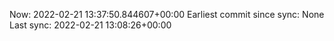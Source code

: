 Now: 2022-02-21 13:37:50.844607+00:00 Earliest commit since sync: None Last sync: 2022-02-21 13:08:26+00:00
